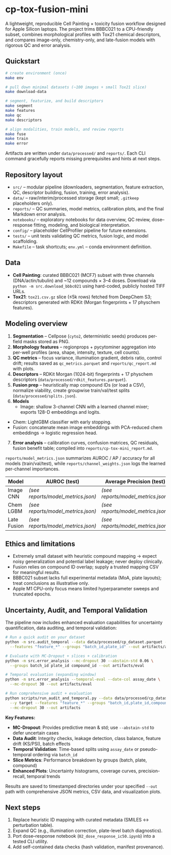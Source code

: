 # cp-tox-fusion-mini

A lightweight, reproducible Cell Painting × toxicity fusion workflow designed for Apple Silicon laptops. The project trims BBBC021 to a CPU-friendly subset, combines morphological profiles with Tox21 chemical descriptors, and compares image-only, chemistry-only, and late-fusion models with rigorous QC and error analysis.

## Quickstart

```bash
# create environment (once)
make env

# pull down minimal datasets (~100 images + small Tox21 slice)
make download-data

# segment, featurize, and build descriptors
make segment
make features
make qc
make descriptors

# align modalities, train models, and review reports
make fuse
make train
make error
```

Artifacts are written under `data/processed/` and `reports/`. Each CLI command gracefully reports missing prerequisites and hints at next steps.

## Repository layout

- `src/` – modular pipeline (downloaders, segmentation, feature extraction, QC, descriptor building, fusion, training, error analysis).
- `data/` – raw/interim/processed storage (kept small; `.gitkeep` placeholders only).
- `reports/` – QC summaries, model metrics, calibration plots, and the final Markdown error analysis.
- `notebooks/` – exploratory notebooks for data overview, QC review, dose–response fitting, modeling, and biological interpretation.
- `config/` – placeholder CellProfiler pipeline for future extensions.
- `tests/` – unit tests validating QC metrics, fusion logic, and model scaffolding.
- `Makefile` – task shortcuts; `env.yml` – conda environment definition.

## Data

- **Cell Painting**: curated BBBC021 (MCF7) subset with three channels (DNA/actin/tubulin) and ~12 compounds × 3–4 doses. Download via `python -m src.download_bbbc021` using hard-coded, publicly hosted TIFF URLs.
- **Tox21**: `tox21.csv.gz` slice (≤5k rows) fetched from DeepChem S3; descriptors generated with RDKit (Morgan fingerprints + 17 physchem features).

## Modeling overview

1. **Segmentation** – Cellpose (`cyto2`, deterministic seeds) produces per-field masks stored as PNG.
2. **Morphology features** – regionprops + pycytominer aggregation into per-well profiles (area, shape, intensity, texture, cell counts).
3. **QC metrics** – focus variance, illumination gradient, debris ratio, control drift; results saved as `qc_metrics.parquet` and `reports/qc_report.md` with plots.
4. **Descriptors** – RDKit Morgan (1024-bit) fingerprints + 17 physchem descriptors (`data/processed/rdkit_features.parquet`).
5. **Fusion prep** – heuristically map compound IDs (or load a CSV), normalize viability, create groupwise train/val/test splits (`data/processed/splits.json`).
6. **Models**
   - Image: shallow 3-channel CNN with a learned channel mixer; exports 128-D embeddings and logits.
  - Chem: LightGBM classifier with early stopping.
   - Fusion: concatenate mean image embeddings with PCA-reduced chem embeddings → logistic regression head.
7. **Error analysis** – calibration curves, confusion matrices, QC residuals, fusion benefit table; compiled into `reports/cp-tox-mini_report.md`.

`reports/model_metrics.json` summarizes AUROC / AP / accuracy for all models (train/val/test), while `reports/channel_weights.json` logs the learned per-channel importances.

| Model      | AUROC (test) | Average Precision (test) | Accuracy (test) |
|------------|--------------|---------------------------|-----------------|
| Image CNN  | *(see reports/model_metrics.json)* | *(see reports/model_metrics.json)* | *(see reports/model_metrics.json)* |
| Chem LGBM  | *(see reports/model_metrics.json)* | *(see reports/model_metrics.json)* | *(see reports/model_metrics.json)* |
| Late Fusion| *(see reports/model_metrics.json)* | *(see reports/model_metrics.json)* | *(see reports/model_metrics.json)* |

## Ethics and limitations

- Extremely small dataset with heuristic compound mapping → expect noisy generalization and potential label leakage; never deploy clinically.
- Fusion relies on compound ID overlap; supply a trusted mapping CSV for meaningful results.
- BBBC021 subset lacks full experimental metadata (MoA, plate layouts); treat conclusions as illustrative only.
- Apple M1 CPU-only focus means limited hyperparameter sweeps and truncated epochs.

## Uncertainty, Audit, and Temporal Validation

The pipeline now includes enhanced evaluation capabilities for uncertainty quantification, data auditing, and temporal validation:

```bash
# Run a quick audit on your dataset
python -m src.audit_temporal --data data/processed/cp_dataset.parquet --y target \
  --features "feature_*" --groups "batch_id,plate_id" --out artifacts/audit

# Evaluate with MC-Dropout + slices + calibration
python -m src.error_analysis --mc-dropout 30 --abstain-std 0.06 \
  --groups batch_id plate_id compound_id --out artifacts/eval

# Temporal evaluation (expanding window)
python -m src.error_analysis --temporal-eval --date-col assay_date \
  --mc-dropout 30 --out artifacts/eval

# Run comprehensive audit + evaluation
python scripts/run_audit_and_temporal.py --data data/processed/cp_dataset.parquet \
  --y target --features "feature_*" --groups "batch_id,plate_id,compound_id" \
  --mc-dropout 30 --out artifacts
```

**Key Features:**
- **MC-Dropout**: Provides predictive mean & std; use `--abstain-std` to defer uncertain cases
- **Data Audit**: Integrity checks, leakage detection, class balance, feature drift (KS/PSI), batch effects  
- **Temporal Validation**: Time-based splits using `assay_date` or pseudo-temporal ordering via `batch_id`
- **Slice Metrics**: Performance breakdown by groups (batch, plate, compound)
- **Enhanced Plots**: Uncertainty histograms, coverage curves, precision-recall, temporal trends

Results are saved to timestamped directories under your specified `--out` path with comprehensive JSON metrics, CSV data, and visualization plots.

## Next steps

1. Replace heuristic ID mapping with curated metadata (SMILES ↔ perturbation table).
2. Expand QC (e.g., illumination correction, plate-level batch diagnostics).
3. Port dose–response notebook (`02_dose_response_ic50.ipynb`) into a tested CLI utility.
4. Add self-contained data checks (hash validation, manifest provenance).
